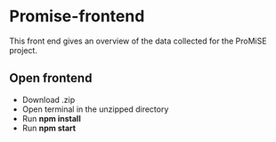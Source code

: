 # Promise-frontend

This front end gives an overview of the data collected for the ProMiSE project.

## Open frontend

- Download .zip
- Open terminal in the unzipped directory
- Run **npm install**
- Run **npm start**